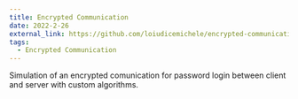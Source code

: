```yaml
---
title: Encrypted Communication
date: 2022-2-26
external_link: https://github.com/loiudicemichele/encrypted-communication
tags:
  - Encrypted Communication
---
```


Simulation of an encrypted comunication for password login between client and server with custom algorithms.

<!--more-->
